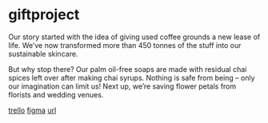 # giftproject
Our story started with the idea of giving used coffee grounds a new lease of life. We’ve now transformed more than 450 tonnes of the stuff into our sustainable skincare.

But why stop there? Our palm oil-free soaps are made with residual chai spices left over after making chai syrups. Nothing is safe from being  – only our imagination can limit us! Next up, we’re saving flower petals from florists and wedding venues.

[trello](https://trello.com/invite/b/678784cb93ade9e3c79a837c/ATTI89dd5f8f03ddae821451abdcaebe1dc956A185C9/simple-project-board)
[figma](https://www.figma.com/design/AJ1E9FWpWDrg6UwFDge3nc/Untitled?node-id=7-1233&t=J3hrGmaz1DDQJHqc-1)
[url]()
